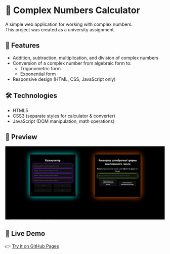 # 🧮 Complex Numbers Calculator

A simple web application for working with complex numbers.  
This project was created as a university assignment.  

## 🚀 Features
- Addition, subtraction, multiplication, and division of complex numbers  
- Conversion of a complex number from algebraic form to:
  - Trigonometric form
  - Exponential form  
- Responsive design (HTML, CSS, JavaScript only)  

## 🛠 Technologies
- HTML5  
- CSS3 (separate styles for calculator & converter)  
- JavaScript (DOM manipulation, math operations)  

## 📸 Preview
![App Screenshot](screenshot.png)  
 

## 🔗 Live Demo
👉 [Try it on GitHub Pages](https://covl21.github.io/complex-calculator/calculator.html)  
  
